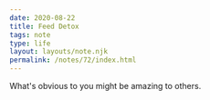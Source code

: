 ```yaml
---
date: 2020-08-22
title: Feed Detox
tags: note
type: life
layout: layouts/note.njk
permalink: /notes/72/index.html
---
```


What's obvious to you might be amazing to others.
